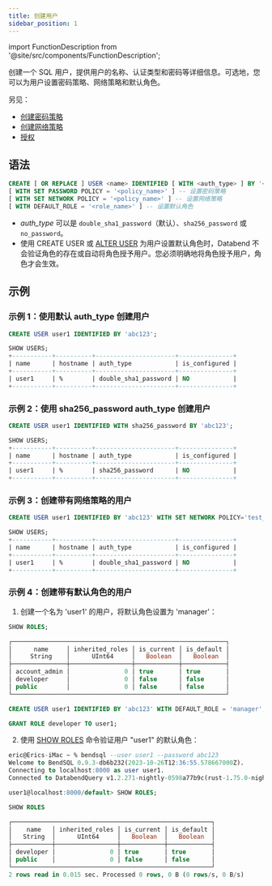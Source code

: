 ```yaml
---
title: 创建用户
sidebar_position: 1
---
```


import FunctionDescription from '@site/src/components/FunctionDescription';

<FunctionDescription description="引入或更新版本：v1.2.339"/>

创建一个 SQL 用户，提供用户的名称、认证类型和密码等详细信息。可选地，您可以为用户设置密码策略、网络策略和默认角色。

另见：

- [创建密码策略](../12-password-policy/create-password-policy.md)
- [创建网络策略](../12-network-policy/ddl-create-policy.md)
- [授权](10-grant.md)

## 语法

```sql
CREATE [ OR REPLACE ] USER <name> IDENTIFIED [ WITH <auth_type> ] BY '<password>'
[ WITH SET PASSWORD POLICY = '<policy_name>' ] -- 设置密码策略
[ WITH SET NETWORK POLICY = '<policy_name>' ] -- 设置网络策略
[ WITH DEFAULT_ROLE = '<role_name>' ] -- 设置默认角色
```

- _auth_type_ 可以是 `double_sha1_password`（默认）、`sha256_password` 或 `no_password`。
- 使用 CREATE USER 或 [ALTER USER](03-user-alter-user.md) 为用户设置默认角色时，Databend 不会验证角色的存在或自动将角色授予用户。您必须明确地将角色授予用户，角色才会生效。

## 示例

### 示例 1：使用默认 auth_type 创建用户

```sql
CREATE USER user1 IDENTIFIED BY 'abc123';

SHOW USERS;
+-----------+----------+----------------------+---------------+
| name      | hostname | auth_type            | is_configured |
+-----------+----------+----------------------+---------------+
| user1     | %        | double_sha1_password | NO            |
+-----------+----------+----------------------+---------------+
```

### 示例 2：使用 sha256_password auth_type 创建用户

```sql
CREATE USER user1 IDENTIFIED WITH sha256_password BY 'abc123';

SHOW USERS;
+-----------+----------+----------------------+---------------+
| name      | hostname | auth_type            | is_configured |
+-----------+----------+----------------------+---------------+
| user1     | %        | sha256_password      | NO            |
+-----------+----------+----------------------+---------------+
```

### 示例 3：创建带有网络策略的用户

```sql
CREATE USER user1 IDENTIFIED BY 'abc123' WITH SET NETWORK POLICY='test_policy';

SHOW USERS;
+-----------+----------+----------------------+---------------+
| name      | hostname | auth_type            | is_configured |
+-----------+----------+----------------------+---------------+
| user1     | %        | double_sha1_password | NO            |
+-----------+----------+----------------------+---------------+
```

### 示例 4：创建带有默认角色的用户

1. 创建一个名为 'user1' 的用户，将默认角色设置为 'manager'：

```sql title='以用户 "root" 连接：'
SHOW ROLES;

┌───────────────────────────────────────────────────────────┐
│      name     │ inherited_roles │ is_current │ is_default │
│     String    │      UInt64     │   Boolean  │   Boolean  │
├───────────────┼─────────────────┼────────────┼────────────┤
│ account_admin │               0 │ true       │ true       │
│ developer     │               0 │ false      │ false      │
│ public        │               0 │ false      │ false      │
└───────────────────────────────────────────────────────────┘

CREATE USER user1 IDENTIFIED BY 'abc123' WITH DEFAULT_ROLE = 'manager';

GRANT ROLE developer TO user1;
```

2. 使用 [SHOW ROLES](04-user-show-roles.md) 命令验证用户 "user1" 的默认角色：

```sql title='以用户 "user1" 连接：'
eric@Erics-iMac ~ % bendsql --user user1 --password abc123
Welcome to BendSQL 0.9.3-db6b232(2023-10-26T12:36:55.578667000Z).
Connecting to localhost:8000 as user user1.
Connected to DatabendQuery v1.2.271-nightly-0598a77b9c(rust-1.75.0-nightly-2023-12-26T11:29:04.266265000Z)

user1@localhost:8000/default> SHOW ROLES;

SHOW ROLES

┌───────────────────────────────────────────────────────┐
│    name   │ inherited_roles │ is_current │ is_default │
│   String  │      UInt64     │   Boolean  │   Boolean  │
├───────────┼─────────────────┼────────────┼────────────┤
│ developer │               0 │ true       │ true       │
│ public    │               0 │ false      │ false      │
└───────────────────────────────────────────────────────┘
2 rows read in 0.015 sec. Processed 0 rows, 0 B (0 rows/s, 0 B/s)
```
